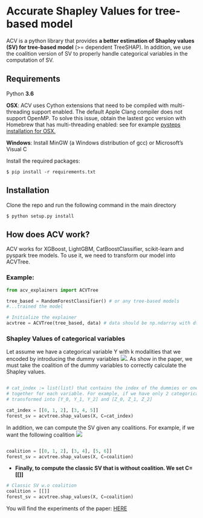 # Accurate Shapley Values for tree-based model
 
ACV is a python library that provides **a better estimation of 
Shapley values (SV) for tree-based model** (>= dependent TreeSHAP). 
In addition, we use the coalition version of SV to properly handle categorical variables in the computation of SV.


## Requirements
Python **3.6**

**OSX**: ACV uses Cython extensions that need to be compiled with multi-threading support enabled. 
The default Apple Clang compiler does not support OpenMP.
To solve this issue, obtain the lastest gcc version with Homebrew that has multi-threading enabled: 
see for example [pysteps installation for OSX.](https://pypi.org/project/pysteps/1.0.0/)

**Windows**: Install MinGW (a Windows distribution of gcc) or Microsoft’s Visual C

Install the required packages:

```
$ pip install -r requirements.txt
```

## Installation

Clone the repo and run the following command in the main directory
```
$ python setup.py install
```

## How does ACV work?
ACV works for XGBoost, LightGBM, CatBoostClassifier, scikit-learn and pyspark tree models. To use it, we need to transform our model into ACVTree.
### Example:

```python
from acv_explainers import ACVTree

tree_based = RandomForestClassifier() # or any tree-based models
#...trained the model

# Initialize the explainer
acvtree = ACVTree(tree_based, data) # data should be np.ndarray with dtype=double
```
### Shapley Values of categorical variables
Let assume we have a categorical variable Y with k modalities that we encoded by introducing the dummy variables <img src="https://latex.codecogs.com/gif.latex?Y_1%2C%5Cdots%2C%20Y_%7Bk-1%7D" />. As show in the paper, we must take the coalition of the dummy variables to correctly calculate the Shapley values.

```python

# cat_index := list(list) that contains the index of the dummies or one-hot variables grouped 
# together for each variable. For example, if we have only 2 categorical variables Y, Z 
# transformed into [Y_0, Y_1, Y_2] and [Z_0, Z_1, Z_2]

cat_index = [[0, 1, 2], [3, 4, 5]]
forest_sv = acvtree.shap_values(X, C=cat_index)
```
In addition, we can compute the SV given any coalitions. For example, if we want the following coalition <img src="https://latex.codecogs.com/gif.latex?C_0%20%3D%20%28X_0%2C%20X_1%2C%20X_2%29%2C%20C_1%3D%28X_3%2C%20X_4%29%2C%20C_2%3D%28X_5%2C%20X_6%29" />

```python

coalition = [[0, 1, 2], [3, 4], [5, 6]]
forest_sv = acvtree.shap_values(X, C=coalition)
```
* **Finally, to compute the classic SV that is without coalition. We set C=[[]]**

```python
# Classic SV w.o coalition 
coalition = [[]]
forest_sv = acvtree.shap_values(X, C=coalition)
```

You will find the experiments of the paper: [HERE](https://github.com/aistats2022exp/AccurateShapleyValues/tree/main/notebook)